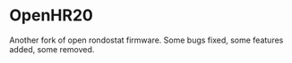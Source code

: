 # OpenHR20

Another fork of open rondostat firmware. Some bugs fixed, some features added, some removed. 